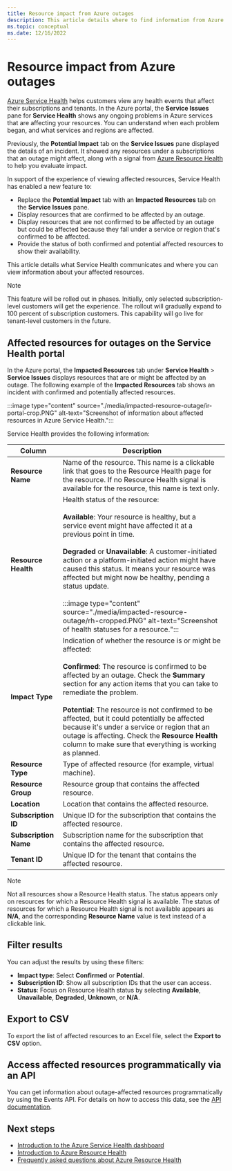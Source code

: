 ```yaml
---
title: Resource impact from Azure outages
description: This article details where to find information from Azure Service Health about how Azure outages might affect your resources.
ms.topic: conceptual
ms.date: 12/16/2022
---
```


# Resource impact from Azure outages

[Azure Service Health](https://azure.microsoft.com/get-started/azure-portal/service-health/) helps customers view any health events that affect their subscriptions and tenants. In the Azure portal, the **Service Issues** pane for **Service Health** shows any ongoing problems in Azure services that are affecting your resources. You can understand when each problem began, and what services and regions are affected. 

Previously, the **Potential Impact** tab on the **Service Issues** pane displayed the details of an incident. It showed any resources under a subscriptions that an outage might affect, along with a signal from [Azure Resource Health](../service-health/resource-health-overview.md) to help you evaluate impact.

In support of the experience of viewing affected resources, Service Health has enabled a new feature to:

- Replace the **Potential Impact** tab with an **Impacted Resources** tab on the **Service Issues** pane.
- Display resources that are confirmed to be affected by an outage.
- Display resources that are not confirmed to be affected by an outage but could be affected because they fall under a service or region that's confirmed to be affected.
- Provide the status of both confirmed and potential affected resources to show their availability.

This article details what Service Health communicates and where you can view information about your affected resources.

>[!Note]
>This feature will be rolled out in phases. Initially, only selected subscription-level customers will get the experience. The rollout will gradually expand to 100 percent of subscription customers. This capability will go live for tenant-level customers in the future.

## Affected resources for outages on the Service Health portal

In the Azure portal, the **Impacted Resources** tab under **Service Health** > **Service Issues** displays resources that are or might be affected by an outage. The following example of the **Impacted Resources** tab shows an incident with confirmed and potentially affected resources.

:::image type="content" source="./media/impacted-resource-outage/ir-portal-crop.PNG" alt-text="Screenshot of information about affected resources in Azure Service Health.":::

Service Health provides the following information:

|Column  |Description |
|---------|---------|
|**Resource Name**|Name of the resource. This name is a clickable link that goes to the Resource Health page for the resource. If no Resource Health signal is available for the resource, this name is text only.|
|**Resource Health**|Health status of the resource: <br><br>**Available**: Your resource is healthy, but a service event might have affected it at a previous point in time. <br><br>**Degraded** or **Unavailable**: A customer-initiated action or a platform-initiated action might have caused this status. It means your resource was affected but might now be healthy, pending a status update. <br><br>:::image type="content" source="./media/impacted-resource-outage/rh-cropped.PNG" alt-text="Screenshot of health statuses for a resource.":::|
|**Impact Type**|Indication of whether the resource is or might be affected: <br><br>**Confirmed**: The resource is confirmed to be affected by an outage. Check the **Summary** section for any action items that you can take to remediate the problem. <br><br>**Potential**: The resource is not confirmed to be affected, but it could potentially be affected because it's under a service or region that an outage is affecting. Check the **Resource Health** column to make sure that everything is working as planned.|
|**Resource Type**|Type of affected resource (for example, virtual machine).|
|**Resource Group**|Resource group that contains the affected resource.|
|**Location**|Location that contains the affected resource.|
|**Subscription ID**|Unique ID for the subscription that contains the affected resource.|
|**Subscription Name**|Subscription name for the subscription that contains the affected resource.|
|**Tenant ID**|Unique ID for the tenant that contains the affected resource.|

>[!Note]
>Not all resources show a Resource Health status. The status appears only on resources for which a Resource Health signal is available. The status of resources for which a Resource Health signal is not available appears as **N/A**, and the corresponding **Resource Name** value is text instead of a clickable link.

## Filter results

You can adjust the results by using these filters:

- **Impact type**: Select **Confirmed** or **Potential**.
- **Subscription ID**: Show all subscription IDs that the user can access.
- **Status**: Focus on Resource Health status by selecting **Available**, **Unavailable**, **Degraded**, **Unknown**, or **N/A**.

## Export to CSV

To export the list of affected resources to an Excel file, select the **Export to CSV** option.

## Access affected resources programmatically via an API

You can get information about outage-affected resources programmatically by using the Events API. For details on how to access this data, see the [API documentation](https://learn.microsoft.com/rest/api/resourcehealth/2022-05-01/impacted-resources/list-by-subscription-id-and-event-id?tabs=HTTP). 

## Next steps
-  [Introduction to the Azure Service Health dashboard](service-health-overview.md)
- [Introduction to Azure Resource Health](resource-health-overview.md)
- [Frequently asked questions about Azure Resource Health](resource-health-faq.yml)
